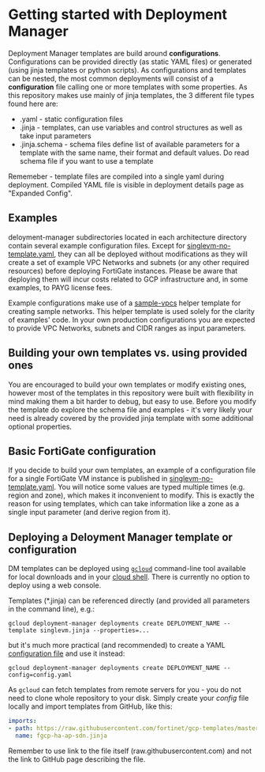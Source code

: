 # Getting started with Deployment Manager

Deployment Manager templates are build around **configurations**. Configurations can be provided directly (as static YAML files) or generated (using jinja templates or python scripts). As configurations and templates can be nested, the most common deployments will consist of a **configuration** file calling one or more templates with some properties. As this repository makes use mainly of jinja templates, the 3 different file types found here are:
- .yaml - static configuration files
- .jinja - templates, can use variables and control structures as well as take input parameters
- .jinja.schema - schema files define list of available parameters for a template with the same name, their format and default values. Do read schema file if you want to use a template

Rememeber - template files are compiled into a single yaml during deployment. Compiled YAML file is visible in deployment details page as "Expanded Config".

## Examples
deloyment-manager subdirectories located in each architecture directory contain several example configuration files. Except for [singlevm-no-template.yaml](FortiGate/architectures/100-single-vm/deployment-manager/singlevm-no-template.yaml), they can all be deployed without modifications as they will create a set of example VPC Networks and subnets (or any other required resources) before deploying FortiGate instances. Please be aware that deploying them will incur costs related to GCP infrastructure and, in some examples, to PAYG license fees.

Example configurations make use of a [sample-vpcs](FortiGate/modules-dm/utils-sample-vpcs.jinja) helper template for creating sample networks. This helper template is used solely for the clarity of examples' code. In your own production configurations you are expected to provide VPC Networks, subnets and CIDR ranges as input parameters.

## Building your own templates vs. using provided ones
You are encouraged to build your own templates or modify existing ones, however most of the templates in this repository were built with flexibility in mind making them a bit harder to debug, but easy to use. Before you modify the template do explore the schema file and examples - it's very likely your need is already covered by the provided jinja template with some additional optional properties.

## Basic FortiGate configuration
If you decide to build your own templates, an example of a configuration file for a single FortiGate VM instance is published in [singlevm-no-template.yaml](FortiGate/architectures/100-single-vm/deployment-manager/singlevm-no-template.yaml). You will notice some values are typed multiple times (e.g. region and zone), which makes it inconvenient to modify. This is exactly the reason for using templates, which can take information like a zone as a single input parameter (and derive region from it).

## Deploying a Deloyment Manager template or configuration
DM templates can be deployed using [`gcloud`](https://cloud.google.com/sdk) command-line tool available for local downloads and in your [cloud shell](https://cloud.google.com/shell/docs/using-cloud-shell). There is currently no option to deploy using a web console.

Templates (\*.jinja) can be referenced directly (and provided all parameters in the command line), e.g.:
```
gcloud deployment-manager deployments create DEPLOYMENT_NAME --template singlevm.jinja --properties=...
```
but it's much more practical (and recommended) to create a YAML [configuration file](https://cloud.google.com/deployment-manager/docs/configuration/create-basic-configuration) and use it instead:
```
gcloud deployment-manager deployments create DEPLOYMENT_NAME --config=config.yaml
```

As `gcloud` can fetch templates from remote servers for you - you do not need to clone whole repository to your disk. Simply create your *config* file locally and import templates from GitHub, like this:
```yaml
imports:
- path: https://raw.githubusercontent.com/fortinet/gcp-templates/master/FortiGate/modules-dm/fgcp-ha-ap-sdn.jinja
  name: fgcp-ha-ap-sdn.jinja
```

Remember to use link to the file itself (raw.githubusercontent.com) and not the link to GitHub page describing the file.
